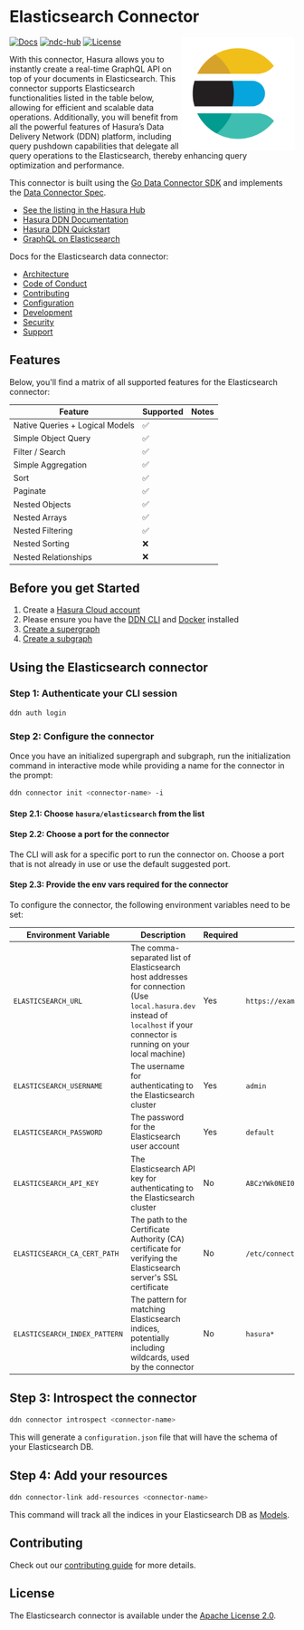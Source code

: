 # Elasticsearch Connector

<a href="https://hasura.io/"><img src="./docs/logo.png" align="right" width="200"></a>

[![Docs](https://img.shields.io/badge/docs-v3.x-brightgreen.svg?style=flat)](https://hasura.io/docs/3.0)
[![ndc-hub](https://img.shields.io/badge/ndc--hub-elasticsearch-blue.svg?style=flat)](https://hasura.io/connectors/elasticsearch)
[![License](https://img.shields.io/badge/license-Apache--2.0-purple.svg?style=flat)](LICENSE.txt)

With this connector, Hasura allows you to instantly create a real-time GraphQL API on top of your documents in Elasticsearch. This connector supports Elasticsearch functionalities listed in the table below, allowing for efficient and scalable data operations. Additionally, you will benefit from all the powerful features of Hasura’s Data Delivery Network (DDN) platform, including query pushdown capabilities that delegate all query operations to the Elasticsearch, thereby enhancing query optimization and performance.

This connector is built using the [Go Data Connector SDK](https://github.com/hasura/ndc-sdk-go) and implements the [Data Connector Spec](https://github.com/hasura/ndc-spec).

- [See the listing in the Hasura Hub](https://hasura.io/connectors/elasticsearch)
- [Hasura DDN Documentation](https://hasura.io/docs/3.0)
- [Hasura DDN Quickstart](https://hasura.io/docs/3.0/getting-started/quickstart)
- [GraphQL on Elasticsearch](https://hasura.io/graphql/database/elasticsearch)

Docs for the Elasticsearch data connector:

- [Architecture](./docs/architecture.md)
- [Code of Conduct](./docs/code-of-conduct.md)
- [Contributing](./docs/contributing.md)
- [Configuration](./docs/configuration.md)
- [Development](./docs/development.md)
- [Security](./docs/security.md)
- [Support](./docs/support.md)

## Features

Below, you'll find a matrix of all supported features for the Elasticsearch connector:

| Feature                         | Supported | Notes |
| ------------------------------- | --------- | ----- |
| Native Queries + Logical Models | ✅        |       |
| Simple Object Query             | ✅        |       |
| Filter / Search                 | ✅        |       |
| Simple Aggregation              | ✅        |       |
| Sort                            | ✅        |       |
| Paginate                        | ✅        |       |
| Nested Objects                  | ✅        |       |
| Nested Arrays                   | ✅        |       |
| Nested Filtering                | ✅        |       |
| Nested Sorting                  | ❌        |       |
| Nested Relationships            | ❌        |       |

## Before you get Started

1. Create a [Hasura Cloud account](https://console.hasura.io)
2. Please ensure you have the [DDN CLI](https://hasura.io/docs/3.0/cli/installation) and [Docker](https://docs.docker.com/engine/install/) installed
3. [Create a supergraph](https://hasura.io/docs/3.0/getting-started/init-supergraph)
4. [Create a subgraph](https://hasura.io/docs/3.0/getting-started/init-subgraph)

## Using the Elasticsearch connector

### Step 1: Authenticate your CLI session

```bash
ddn auth login
```

### Step 2: Configure the connector

Once you have an initialized supergraph and subgraph, run the initialization command in interactive mode while
providing a name for the connector in the prompt:

```bash
ddn connector init <connector-name> -i
```

#### Step 2.1: Choose `hasura/elasticsearch` from the list

#### Step 2.2: Choose a port for the connector

The CLI will ask for a specific port to run the connector on. Choose a port that is not already in use or use the
default suggested port.

#### Step 2.3: Provide the env vars required for the connector

To configure the connector, the following environment variables need to be set:

| Environment Variable          | Description                                                                                                                                                                | Required | Example Value                                                  |
| ----------------------------- | -------------------------------------------------------------------------------------------------------------------------------------------------------------------------- | -------- | -------------------------------------------------------------- |
| `ELASTICSEARCH_URL`           | The comma-separated list of Elasticsearch host addresses for connection (Use `local.hasura.dev` instead of `localhost` if your connector is running on your local machine) | Yes      | `https://example.es.gcp.cloud.es.io:9200`                      |
| `ELASTICSEARCH_USERNAME`      | The username for authenticating to the Elasticsearch cluster                                                                                                               | Yes      | `admin`                                                        |
| `ELASTICSEARCH_PASSWORD`      | The password for the Elasticsearch user account                                                                                                                            | Yes      | `default`                                                      |
| `ELASTICSEARCH_API_KEY`       | The Elasticsearch API key for authenticating to the Elasticsearch cluster                                                                                                  | No       | `ABCzYWk0NEI0aDRxxxxxxxxxx1k6LWVQa2gxMUpRTUstbjNwTFIzbGoyUQ==` |
| `ELASTICSEARCH_CA_CERT_PATH`  | The path to the Certificate Authority (CA) certificate for verifying the Elasticsearch server's SSL certificate                                                            | No       | `/etc/connector/cacert.pem`                                    |
| `ELASTICSEARCH_INDEX_PATTERN` | The pattern for matching Elasticsearch indices, potentially including wildcards, used by the connector                                                                     | No       | `hasura*`                                                      |

## Step 3: Introspect the connector

```bash
ddn connector introspect <connector-name>
```

This will generate a `configuration.json` file that will have the schema of your Elasticsearch DB.

## Step 4: Add your resources

```bash
ddn connector-link add-resources <connector-name>
```

This command will track all the indices in your Elasticsearch DB as [Models](https://hasura.io/docs/3.0/supergraph-modeling/models).

## Contributing

Check out our [contributing guide](./docs/contributing.md) for more details.

## License

The Elasticsearch connector is available under the [Apache License 2.0](https://www.apache.org/licenses/LICENSE-2.0).

